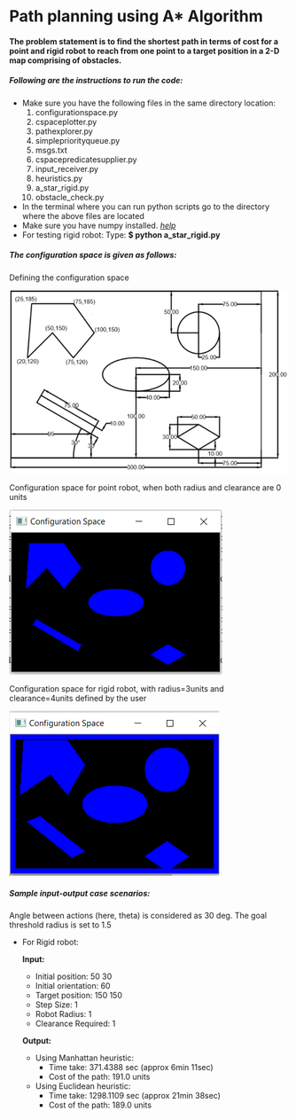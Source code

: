 # Path planning using A* Algorithm

#### The problem statement is to find the shortest path in terms of cost for a point and rigid robot to reach from one point to a target position in a 2-D map comprising of obstacles.

##### Following are the instructions to run the code:
- Make sure you have the following files in the same directory location:
   1) configurationspace.py
   2) cspaceplotter.py
   3) pathexplorer.py
   4) simplepriorityqueue.py
   5) msgs.txt
   6) cspacepredicatesupplier.py
   7) input_receiver.py
   8) heuristics.py
   9) a_star_rigid.py
  10) obstacle_check.py
- In the terminal where you can run python scripts go to the directory where the above files are located
- Make sure you have numpy installed. *[help](https://docs.scipy.org/doc/numpy/user/install.html)*
- For testing rigid robot: Type: **$ python a_star_rigid.py**

##### The configuration space is given as follows:
Defining the configuration space

![alt text](./media/cspace_spec.PNG?raw=true "Configuration Space Specifications")

Configuration space for point robot, when both radius and clearance are 0 units

![alt text](./media/cspace_point.PNG?raw=true "Configuration Space for Point Robot")

Configuration space for rigid robot, with radius=3units and clearance=4units defined by the user

![alt text](./media/cspace_rigid.PNG?raw=true "Configuration Space for Rigid Robot")


##### Sample input-output case scenarios:
Angle between actions (here, theta) is considered as 30 deg.
The goal threshold radius is set to 1.5

- For Rigid robot:

  **Input:**
  - Initial position: 50 30
  - Initial orientation: 60
  - Target position: 150 150
  - Step Size: 1
  - Robot Radius: 1
  - Clearance Required: 1

  **Output:**
  - Using Manhattan heuristic:
    - Time take: 371.4388 sec (approx 6min 11sec)
    - Cost of the path: 191.0 units
  - Using Euclidean heuristic:
    - Time take: 1298.1109 sec (approx 21min 38sec)
    - Cost of the path: 189.0 units


